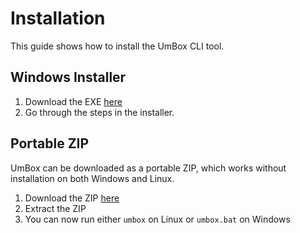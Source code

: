 # Installation

This guide shows how to install the UmBox CLI tool.

## Windows Installer

1. Download the EXE [here](/static/dl/umbox_install.exe)
2. Go through the steps in the installer.

## Portable ZIP

UmBox can be downloaded as a portable ZIP, which works without installation on both
Windows and Linux.

1. Download the ZIP [here](/static/dl/umbox_portable.zip)
2. Extract the ZIP
3. You can now run either `umbox` on Linux or `umbox.bat` on Windows
